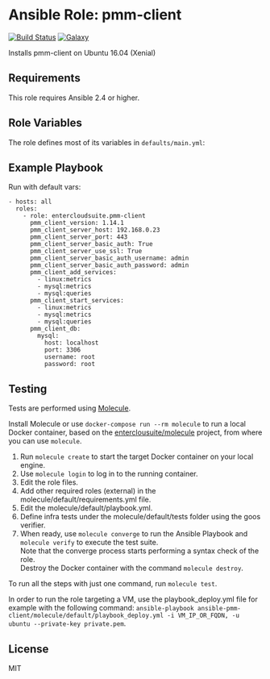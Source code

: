 Ansible Role: pmm-client 
======================================

[![Build Status](https://travis-ci.org/entercloudsuite/ansible-pmm-client.svg?branch=master)](https://travis-ci.org/entercloudsuite/ansible-pmm-client)
[![Galaxy](https://img.shields.io/badge/galaxy-entercloudsuite.pmm_client-blue.svg?style=flat-square)](https://galaxy.ansible.com/entercloudsuite/pmm_client)  

Installs pmm-client on Ubuntu 16.04 (Xenial)

## Requirements

This role requires Ansible 2.4 or higher.

## Role Variables

The role defines most of its variables in `defaults/main.yml`:

## Example Playbook

Run with default vars:

```
- hosts: all
  roles:
    - role: entercloudsuite.pmm-client
      pmm_client_version: 1.14.1
      pmm_client_server_host: 192.168.0.23
      pmm_client_server_port: 443
      pmm_client_server_basic_auth: True
      pmm_client_server_use_ssl: True
      pmm_client_server_basic_auth_username: admin
      pmm_client_server_basic_auth_password: admin
      pmm_client_add_services:
        - linux:metrics
        - mysql:metrics
        - mysql:queries
      pmm_client_start_services:
        - linux:metrics
        - mysql:metrics
        - mysql:queries
      pmm_client_db:
        mysql:
          host: localhost
          port: 3306
          username: root
          password: root
```

## Testing

Tests are performed using [Molecule](http://molecule.readthedocs.org/en/latest/).

Install Molecule or use `docker-compose run --rm molecule` to run a local Docker container, based on the [enterclousuite/molecule](https://hub.docker.com/r/fminzoni/molecule/) project, from where you can use `molecule`.

1. Run `molecule create` to start the target Docker container on your local engine.  
2. Use `molecule login` to log in to the running container.  
3. Edit the role files.  
4. Add other required roles (external) in the molecule/default/requirements.yml file.  
5. Edit the molecule/default/playbook.yml.  
6. Define infra tests under the molecule/default/tests folder using the goos verifier.  
7. When ready, use `molecule converge` to run the Ansible Playbook and `molecule verify` to execute the test suite.  
Note that the converge process starts performing a syntax check of the role.  
Destroy the Docker container with the command `molecule destroy`.   

To run all the steps with just one command, run `molecule test`. 

In order to run the role targeting a VM, use the playbook_deploy.yml file for example with the following command: `ansible-playbook ansible-pmm-client/molecule/default/playbook_deploy.yml -i VM_IP_OR_FQDN, -u ubuntu --private-key private.pem`.  

## License

MIT
